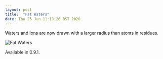 ```yaml
---
layout: post
title:  "Fat Waters"
date: Thu 25 Jun 11:19:26 BST 2020
---
```


Waters and ions are now drawn with a larger radius than atoms in residues.


![Fat Waters]({{"../../../images/fat-waters.png"}})


Available in 0.9.1.

